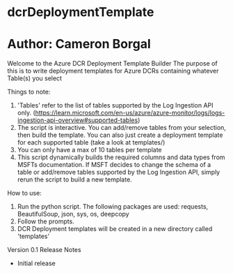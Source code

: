 # dcrDeploymentTemplate
# Author: Cameron Borgal

Welcome to the Azure DCR Deployment Template Builder
The purpose of this is to write deployment templates for Azure DCRs containing whatever Table(s) you select

Things to note:
1. 'Tables' refer to the list of tables supported by the Log Ingestion API only. (https://learn.microsoft.com/en-us/azure/azure-monitor/logs/logs-ingestion-api-overview#supported-tables)
2. The script is interactive. You can add/remove tables from your selection, then build the template. You can also just create a deployment template for each supported table (take a look at templates/)
3. You can only have a max of 10 tables per template
4. This script dynamically builds the required columns and data types from MSFTs documentation. If MSFT decides to change the schema of a table or add/remove tables supported by the Log Ingestion API, simply rerun the script to build a new template.

How to use:
1. Run the python script. The following packages are used: requests, BeautifulSoup, json, sys, os, deepcopy
2. Follow the prompts.
3. DCR Deployment templates will be created in a new directory called 'templates'

Version 0.1 Release Notes
* Initial release